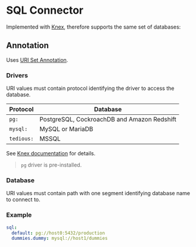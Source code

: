 # SQL Connector

Implemented with [Knex](https://knexjs.org), therefore supports the same set of databases:

## Annotation

Uses [URI Set Annotation](/libraries/connectors/readme.md#uri-set-context-annotation). 

### Drivers

URI values must contain protocol identifying the driver to access the database.

| Protocol     | Database                                    |
|--------------|---------------------------------------------|
| `pg:`        | PostgreSQL, CockroachDB and Amazon Redshift |
| `mysql:`     | MySQL or MariaDB                            |
| `tedious:`   | MSSQL                                       |

See [Knex documentation](https://knexjs.org/guide/) for details.

> `pg` driver is pre-installed.

### Database

URI values must contain path with one segment identifying database name to connect to.

### Example

```yaml
sql: 
  default: pg://host0:5432/production
  dummies.dummy: mysql://host1/dummies
```
